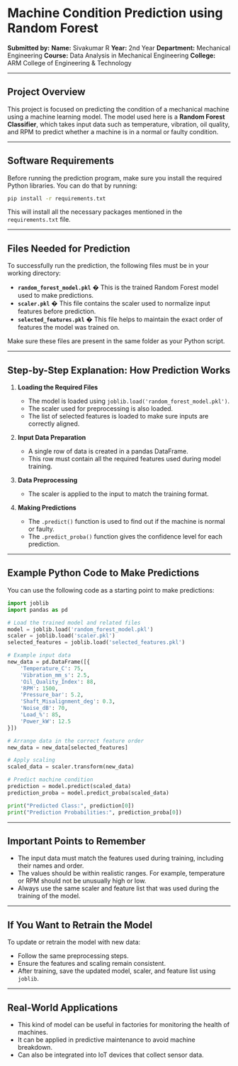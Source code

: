 

# Machine Condition Prediction using Random Forest

**Submitted by:**
**Name:** Sivakumar R
**Year:** 2nd Year
**Department:** Mechanical Engineering
**Course:** Data Analysis in Mechanical Engineering
**College:** ARM College of Engineering & Technology

---

## Project Overview

This project is focused on predicting the condition of a mechanical machine using a machine learning model. The model used here is a **Random Forest Classifier**, which takes input data such as temperature, vibration, oil quality, and RPM to predict whether a machine is in a normal or faulty condition.

---

## Software Requirements

Before running the prediction program, make sure you install the required Python libraries. You can do that by running:

```bash
pip install -r requirements.txt
```

This will install all the necessary packages mentioned in the `requirements.txt` file.

---

## Files Needed for Prediction

To successfully run the prediction, the following files must be in your working directory:

* **`random_forest_model.pkl`** � This is the trained Random Forest model used to make predictions.
* **`scaler.pkl`** � This file contains the scaler used to normalize input features before prediction.
* **`selected_features.pkl`** � This file helps to maintain the exact order of features the model was trained on.

Make sure these files are present in the same folder as your Python script.

---

## Step-by-Step Explanation: How Prediction Works

1. **Loading the Required Files**

   * The model is loaded using `joblib.load('random_forest_model.pkl')`.
   * The scaler used for preprocessing is also loaded.
   * The list of selected features is loaded to make sure inputs are correctly aligned.

2. **Input Data Preparation**

   * A single row of data is created in a pandas DataFrame.
   * This row must contain all the required features used during model training.

3. **Data Preprocessing**

   * The scaler is applied to the input to match the training format.

4. **Making Predictions**

   * The `.predict()` function is used to find out if the machine is normal or faulty.
   * The `.predict_proba()` function gives the confidence level for each prediction.

---

## Example Python Code to Make Predictions

You can use the following code as a starting point to make predictions:

```python
import joblib
import pandas as pd

# Load the trained model and related files
model = joblib.load('random_forest_model.pkl')
scaler = joblib.load('scaler.pkl')
selected_features = joblib.load('selected_features.pkl')

# Example input data
new_data = pd.DataFrame([{
    'Temperature_C': 75,
    'Vibration_mm_s': 2.5,
    'Oil_Quality_Index': 88,
    'RPM': 1500,
    'Pressure_bar': 5.2,
    'Shaft_Misalignment_deg': 0.3,
    'Noise_dB': 70,
    'Load_%': 85,
    'Power_kW': 12.5
}])

# Arrange data in the correct feature order
new_data = new_data[selected_features]

# Apply scaling
scaled_data = scaler.transform(new_data)

# Predict machine condition
prediction = model.predict(scaled_data)
prediction_proba = model.predict_proba(scaled_data)

print("Predicted Class:", prediction[0])
print("Prediction Probabilities:", prediction_proba[0])
```

---

## Important Points to Remember

* The input data must match the features used during training, including their names and order.
* The values should be within realistic ranges. For example, temperature or RPM should not be unusually high or low.
* Always use the same scaler and feature list that was used during the training of the model.

---

## If You Want to Retrain the Model

To update or retrain the model with new data:

* Follow the same preprocessing steps.
* Ensure the features and scaling remain consistent.
* After training, save the updated model, scaler, and feature list using `joblib`.

---

## Real-World Applications

* This kind of model can be useful in factories for monitoring the health of machines.
* It can be applied in predictive maintenance to avoid machine breakdown.
* Can also be integrated into IoT devices that collect sensor data.
